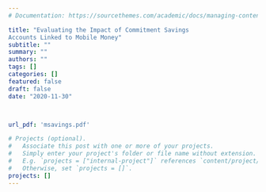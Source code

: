 ```yaml
---
# Documentation: https://sourcethemes.com/academic/docs/managing-content/

title: "Evaluating the Impact of Commitment Savings
Accounts Linked to Mobile Money"
subtitle: ""
summary: ""
authors: ""
tags: []
categories: []
featured: false
draft: false
date: "2020-11-30"



url_pdf: 'msavings.pdf'

# Projects (optional).
#   Associate this post with one or more of your projects.
#   Simply enter your project's folder or file name without extension.
#   E.g. `projects = ["internal-project"]` references `content/project/deep-learning/index.md`.
#   Otherwise, set `projects = []`.
projects: []
---
```


